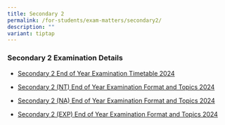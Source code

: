 ```yaml
---
title: Secondary 2
permalink: /for-students/exam-matters/secondary2/
description: ""
variant: tiptap
---
```

<h3>Secondary 2 Examination Details</h3>
<ul data-tight="true" class="tight">
<li>
<p><a href="/files/For Students/Exam Matters/Sec 2/Sec_2_EYE_Timetable_2024_final_24092024.pdf" rel="noopener nofollow" target="_blank">Secondary 2 End of Year Examination Timetable 2024</a>
</p>
</li>
<li>
<p><a href="/files/For Students/Exam Matters/Sec 2/Sec_2_Normal_Technical_EYE_Exam_Format_and_Topics_2024.pdf" rel="noopener noreferrer nofollow" target="_blank">Secondary 2 (NT) End of Year Examination Format and Topics 2024</a>
</p>
</li>
<li>
<p><a href="/files/For Students/Exam Matters/Sec 2/Sec_2_Normal_Academic_EYE_Exam_Format_and_Topics_2024.pdf" rel="noopener nofollow" target="_blank">Secondary 2 (NA) End of Year Examination Format and Topics 2024</a>
</p>
</li>
<li>
<p><a href="/files/For Students/Exam Matters/Sec 2/Sec_2_Express_EYE__Exam_Format_and_Topics_2024.pdf" rel="noopener nofollow" target="_blank">Secondary 2 (EXP) End of Year Examination Format and Topics 2024</a>
</p>
<p></p>
</li>
</ul>
<p></p>